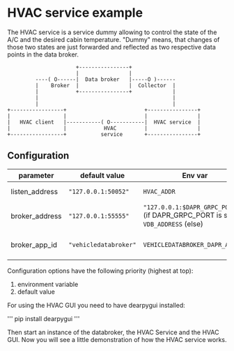 # HVAC service example

The HVAC service is a service dummy allowing to control the state of the A/C and the desired cabin temperature.
"Dummy" means, that changes of those two states are just forwarded and reflected as two respective data points in the data broker.

```text
                      +----------------+
                      |                |
         ----( O------|  Data broker   |-----O )------ 
         |    Broker  |                |  Collector  |
         |            +----------------+             |
         |                                           |
         |                                           |
+-----------------+                         +----------------+
|                 |                         |                |
|   HVAC client   |-----------( O-----------|  HVAC service  |
|                 |            HVAC         |                |
+-----------------+           service       +----------------+
```

## Configuration

| parameter      | default value         | Env var                                                                          | description                     |
|----------------|-----------------------|----------------------------------------------------------------------------------|---------------------------------|
| listen_address | `"127.0.0.1:50052"`   | `HVAC_ADDR`                                                                      | Listen for rpc calls            |
| broker_address | `"127.0.0.1:55555"`   | `"127.0.0.1:$DAPR_GRPC_PORT"` (if DAPR_GRPC_PORT is set)<br>`VDB_ADDRESS` (else) | Connect to data broker instance |
| broker_app_id  | `"vehicledatabroker"` | `VEHICLEDATABROKER_DAPR_APP_ID`                                                  | Connect to data broker instance |

Configuration options have the following priority (highest at top):
1. environment variable
1. default value

For using the HVAC GUI you need to have dearpygui installed: 

''' pip install dearpygui '''

Then start an instance of the databroker, the HVAC Service and the HVAC GUI. Now you will see a little demonstration of how the HVAC service works.
